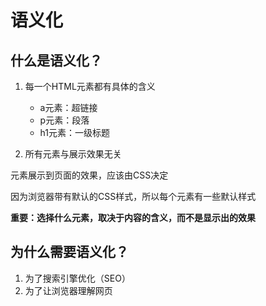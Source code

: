 # 语义化

## 什么是语义化？

1. 每一个HTML元素都有具体的含义
    + a元素：超链接
    + p元素：段落
    + h1元素：一级标题

2. 所有元素与展示效果无关

元素展示到页面的效果，应该由CSS决定

因为浏览器带有默认的CSS样式，所以每个元素有一些默认样式

**重要：选择什么元素，取决于内容的含义，而不是显示出的效果**

## 为什么需要语义化？

1. 为了搜索引擎优化（SEO）
2. 为了让浏览器理解网页